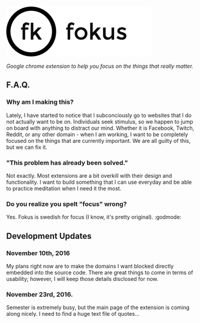 ![alt-text](https://github.com/williamgrosset/fokus/blob/master/png/fokus_title.png "fokus")  
  
*Google chrome extension to help you focus on the things that really matter.*


## F.A.Q.
### Why am I making this?
Lately, I have started to notice that I subconciously go to websites that I do not actually want to be on. Individuals seek stimulus, so we happen to jump on board with anything to distract our mind. Whether it is Facebook, Twitch, Reddit, or any other domain - when I am working, I want to be completely focused on the things that are currently important. We are all guilty of this, but we can fix it.

### "This problem has already been solved."
Not exactly. Most extensions are a bit overkill with their design and functionality. I want to build something that I can use everyday and be able to practice meditation when I need it the most.

### Do you realize you spelt "focus" wrong?
Yes. Fokus is swedish for focus (I know, it's pretty original). :godmode:

## Development Updates
### November 10th, 2016
My plans right now are to make the domains I want blocked directly embedded into the source code. There are great things to come in terms of usability; however, I will keep those details disclosed for now.

### November 23rd, 2016.
Semester is extremely busy, but the main page of the extension is coming along nicely. I need to find a huge text file of quotes...
